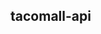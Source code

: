 <!--
 * @Author: 码上talk|RC
 * @Date: 2021-02-20 16:22:31
 * @LastEditTime: 2021-02-20 16:25:44
 * @LastEditors: 码上talk|RC
 * @Description: 
 * @FilePath: /tacomall-api/README.md
 * @微信:  13680065830
 * @邮箱:  3189482282@qq.com
 * @oops: Just do what I think it is right
-->
## tacomall-api